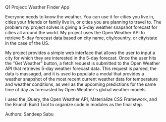Q1 Project: Weather Finder App

Everyone needs to know the weather.  You can use it for cities you live in, cities your friends or family live in, or cities you are planning to travel to.
The problem my project solves is giving a 5-day weather snapshot forecast for cities all around the world.  My project uses the Open Weather API to retrieve 5-day forecast data based on city name, city/country, or city/state in the case of the US.

My project provides a simple web interface that allows the user to input a city for which they are interested in the 5-day forecast.  Once the user hits the "Get Weather" button, a fetch request is submitted to the Open Weather API that retrieves 5-day weather forecast data.  This request is parsed, the data is massaged, and it is used to populate a modal that provides a weather snapshot of the most recent current weather data for temperature and weather conditions, as well as the upcoming predictions for the same time of day as forecasted by Open Weather's global weather models.

I used the jQuery, the Open Weather API, Materialize CSS Framework, and the Brunch Build Tool to organize code in modules as the final step.  

Authors:  Sandeep Sabu  
